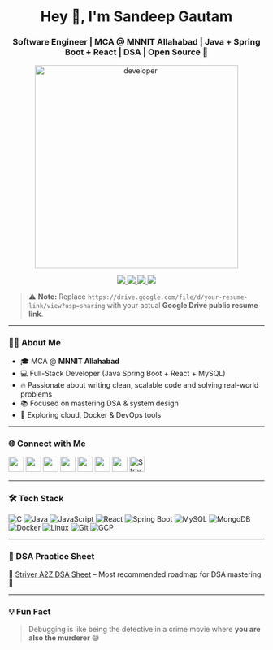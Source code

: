 <h1 align="center">Hey 👋, I'm Sandeep Gautam</h1>
<h3 align="center">Software Engineer | MCA @ MNNIT Allahabad | Java + Spring Boot + React | DSA | Open Source 🚀</h3>

<p align="center">
  <img src="https://user-images.githubusercontent.com/55389276/140866485-8fb1c876-9a8f-4d6a-98dc-08c4981eaf70.gif" alt="developer" width="400"/>
</p>

<p align="center">
  <a href="mailto:sandeep.2023ca83@mnnit.ac.in">
    <img src="https://img.shields.io/badge/Email-sandeep.2023ca83%40mnnit.ac.in-red?style=flat-square&logo=gmail&logoColor=white" />
  </a>
  <a href="https://www.linkedin.com/in/sandeep-gautam-62a96b24b/">
    <img src="https://img.shields.io/badge/LinkedIn-Connect-blue?style=flat-square&logo=linkedin" />
  </a>
  <a href="https://github.com/Sandeep-Gautam83">
    <img src="https://img.shields.io/badge/GitHub-Follow-black?style=flat-square&logo=github" />
  </a>
  <a href="https://drive.google.com/file/d/your-resume-link/view?usp=sharing">
    <img src="https://img.shields.io/badge/Resume-View-green?style=flat-square&logo=googledrive" />
  </a>
</p>

> ⚠️ **Note:** Replace `https://drive.google.com/file/d/your-resume-link/view?usp=sharing` with your actual **Google Drive public resume link**.

---

### 👨‍💻 About Me

- 🎓 MCA @ **MNNIT Allahabad**
- 💻 Full-Stack Developer (Java Spring Boot + React + MySQL)
- 🔥 Passionate about writing clean, scalable code and solving real-world problems
- 📚 Focused on mastering DSA & system design
- 🌱 Exploring cloud, Docker & DevOps tools

---

### 🌐 Connect with Me

<p>
  <a href="https://linkedin.com/in/sandeep-gautam-62a96b24b/"><img src="https://img.icons8.com/color/48/linkedin.png" width="30" /></a>
  <a href="https://www.instagram.com/it.sandeep.gautam/"><img src="https://img.icons8.com/fluency/48/instagram-new.png" width="30" /></a>
  <a href="https://leetcode.com/u/Sandeep-Gautam/"><img src="https://img.icons8.com/external-tal-revivo-shadow-tal-revivo/48/leetcode.png" width="30" /></a>
  <a href="https://www.codechef.com/users/sandeep-gautam"><img src="https://img.icons8.com/external-tal-revivo-color-tal-revivo/48/codechef.png" width="30" /></a>
  <a href="https://codeforces.com/profile/sandeep-gautam"><img src="https://img.icons8.com/external-tal-revivo-color-tal-revivo/48/codeforces.png" width="30" /></a>
  <a href="https://www.hackerrank.com/profile/Sandeep_Gautam"><img src="https://img.icons8.com/external-tal-revivo-color-tal-revivo/48/hackerrank.png" width="30" /></a>
  <a href="https://www.geeksforgeeks.org/user/sundeepw1u0/"><img src="https://img.icons8.com/external-tal-revivo-color-tal-revivo/48/geeksforgeeks.png" width="30" /></a>
  <a href="https://takeuforward.org/strivers-a2z-dsa-course/strivers-a2z-dsa-course-sheet-2"><img src="https://img.icons8.com/external-flat-juicy-fish/60/external-data-structure-coding-and-development-flat-flat-juicy-fish.png" width="30" title="Striver A2Z DSA" /></a>
</p>

---

### 🛠️ Tech Stack

<p>
  <img src="https://img.icons8.com/color/48/c-programming.png" title="C"/>
  <img src="https://img.icons8.com/color/48/java-coffee-cup-logo.png" title="Java"/>
  <img src="https://img.icons8.com/color/48/javascript--v1.png" title="JavaScript"/>
  <img src="https://img.icons8.com/officel/48/react.png" title="React"/>
  <img src="https://img.icons8.com/color/48/spring-logo.png" title="Spring Boot"/>
  <img src="https://img.icons8.com/color/48/mysql-logo.png" title="MySQL"/>
  <img src="https://img.icons8.com/color/48/mongodb.png" title="MongoDB"/>
  <img src="https://img.icons8.com/color/48/docker.png" title="Docker"/>
  <img src="https://img.icons8.com/fluency/48/linux.png" title="Linux"/>
  <img src="https://img.icons8.com/color/48/git.png" title="Git"/>
  <img src="https://img.icons8.com/color/48/google-cloud.png" title="GCP"/>
</p>

---

### 📘 DSA Practice Sheet

📌 [Striver A2Z DSA Sheet](https://takeuforward.org/strivers-a2z-dsa-course/strivers-a2z-dsa-course-sheet-2) – Most recommended roadmap for DSA mastering 💪

---

### 💡 Fun Fact
> Debugging is like being the detective in a crime movie where **you are also the murderer** 😅
